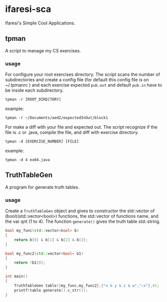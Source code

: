 # ifaresi-sca
Ifaresi's Simple Cool Applications.

## tpman
A script to manage my CS exercises.
### usage
For configure your root exercises directory. The script scans the number of subdirectories and create a config file (for default this config file is on ~/.tpmanrc ) and each exercise expected `pub.out` and default `pub.in` have to be inside each subdirectory.
```
tpman -r [ROOT_DIRECTORY]
```
example:
```
tpman -r ~/Documents/aed2/expectedInOut/block1
```
For make a diff with your file and expected out. The script recognize if the file is .c or .java, compile the file, and diff with exercise directory.
```
tpman -d [EXERCISE_NUMBER] [FILE]
```
example:
```
tpman -d 4 ex04.java
```

## TruthTableGen
A program for generate truth tables.
### usage
Create a `TruthTableGen` object and gives to constructor the std::vector of (bool)(std::vector\<bool\>) functions, the std::vector of functions name, and the var qnt (1 to 4). The function `generate()` gives the truth table std::string.
```cpp
bool my_func(std::vector<bool> b)
{
	return b[0] & b[1] & b[2] & b[3];
}

bool my_func2(std::vector<bool> b1)
{
	return !b1[0];
}

int main()
{
	TruthTableGen table({my_func,my_func2},{"x & y & z & w","~x"},4);
	printf(table.generate().c_str());
}
```
